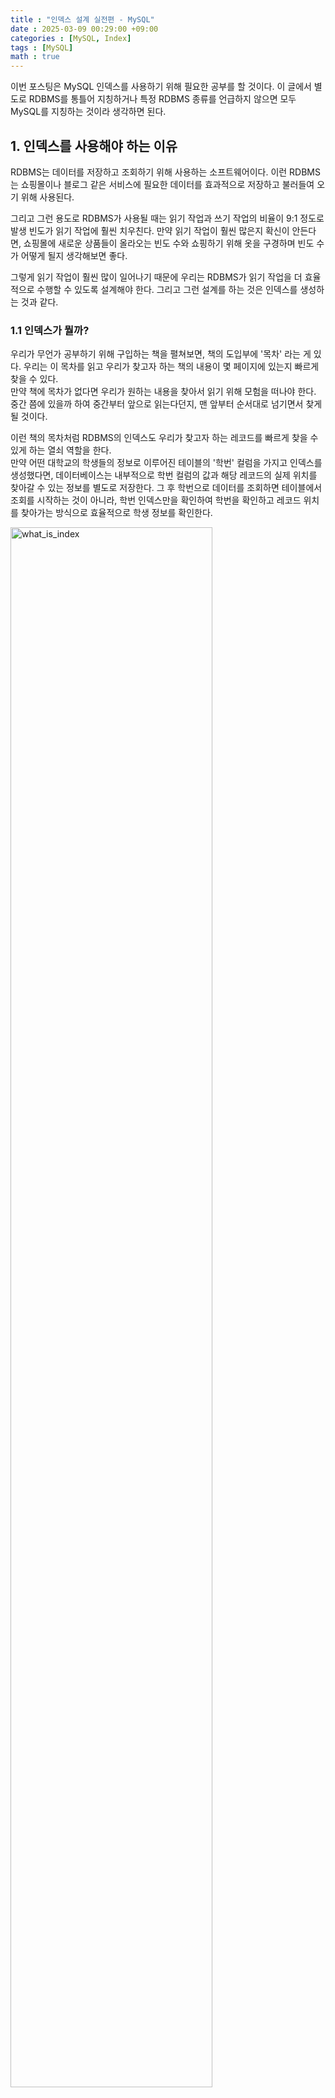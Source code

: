 ```yaml
---
title : "인덱스 설계 실전편 - MySQL"
date : 2025-03-09 00:29:00 +09:00
categories : [MySQL, Index]
tags : [MySQL]
math : true
---
```


이번 포스팅은 MySQL 인덱스를 사용하기 위해 필요한 공부를 할 것이다. 이 글에서 별도로 RDBMS를 통틀어 지칭하거나 특정 RDBMS 종류를 언급하지 않으면 모두 MySQL를 지칭하는 것이라 생각하면 된다.

## 1. 인덱스를 사용해야 하는 이유
RDBMS는 데이터를 저장하고 조회하기 위해 사용하는 소프트웨어이다. 이런 RDBMS는 쇼핑몰이나 블로그 같은 서비스에 필요한 데이터를 효과적으로 저장하고 불러들여 오기 위해 사용된다.

그리고 그런 용도로 RDBMS가 사용될 때는 읽기 작업과 쓰기 작업의 비율이 9:1 정도로 발생 빈도가 읽기 작업에 훨씬 치우친다. 만약 읽기 작업이 훨씬 많은지 확신이 안든다면, 쇼핑몰에 새로운 상품들이 올라오는 빈도 수와 쇼핑하기 위해 옷을 구경하며 빈도 수가 어떻게 될지 생각해보면 좋다.

그렇게 읽기 작업이 훨씬 많이 일어나기 때문에 우리는 RDBMS가 읽기 작업을 더 효율적으로 수행할 수 있도록 설계해야 한다. 그리고 그런 설계를 하는 것은 인덱스를 생성하는 것과 같다.

### 1.1 인덱스가 뭘까?
우리가 무언가 공부하기 위해 구입하는 책을 펼쳐보면, 책의 도입부에 '목차' 라는 게 있다. 우리는 이 목차를 읽고 우리가 찾고자 하는 책의 내용이 몇 페이지에 있는지 빠르게 찾을 수 있다.   
만약 책에 목차가 없다면 우리가 원하는 내용을 찾아서 읽기 위해 모험을 떠나야 한다. 중간 쯤에 있을까 하여 중간부터 앞으로 읽는다던지, 맨 앞부터 순서대로 넘기면서 찾게될 것이다.

이런 책의 목차처럼 RDBMS의 인덱스도 우리가 찾고자 하는 레코드를 빠르게 찾을 수 있게 하는 열쇠 역할을 한다.   
만약 어떤 대학교의 학생들의 정보로 이루어진 테이블의 '학번' 컬럼을 가지고 인덱스를 생성했다면, 데이터베이스는 내부적으로 학번 컬럼의 값과 해당 레코드의 실제 위치를 찾아갈 수 있는 정보를 별도로 저장한다. 그 후 학번으로 데이터를 조회하면 테이블에서 조회를 시작하는 것이 아니라, 학번 인덱스만을 확인하여 학번을 확인하고 레코드 위치를 찾아가는 방식으로 효율적으로 학생 정보를 확인한다.

<img src="https://github.com/jewoodev/blog_img/blob/main/mysql/index/%EC%9D%B8%EB%8D%B1%EC%8A%A4_%EC%84%A4%EA%B3%84_%EC%8B%A4%EC%A0%84%ED%8E%B8/what_is_index.png?raw=true" alt="what_is_index" width="80%">

이해를 돕기 위해 인덱스를 이용한 읽기 작업이 어떻게 이루어지는지 그려보았다. RDBMS 종류에 따라 다르지만 MySQL은 프라이머리 키를 제외한 인덱스가 프라이머리 키를 참조하도록 설계되어 있다. 그래서 프라이머리 키를 통해 실제 레코드를 찾는다.

만약 인덱스가 없다면, 모든 레코드(테이블 전체)를 다 불러와서 학번을 찾아야 한다. 데이터베이스에서 **가장 비용이 많이 드는** 것은 **디스크 I/O**인데, 모든 레코드를 읽어야 한다면 그만큼 I/O 작업이 많아지고, 비용이 높아지게 된다.

#### 1.1.1 인덱스의 중요한 특성, '정렬된 상태를 유지한다.' 그리고 B-Tree
인덱스의 이 특성은 읽기 작업을 효울적으로 처리할 수 있도록 해준다.

우리가 학생부인데, 아직 학비를 안낸 학생들에게 연락을 해야 한다고 하자. 우리에게 주어진 것은 학생 이름과 번호가 적힌 문서이다. 만약 이 문서의 데이터가 이름을 기준으로 가나다~타파하 순으로 정렬이 되어있다면 "신제우" 라는 이름을 찾기가 훨씬 수월할 테지만, 정렬이 안돼어 있다면 손으로 짚고 내려가며 하나씩 확인해야 한다.

데이터베이스의 경우도 흡사하다. 사람이 정렬된 데이터에서 원하는 값을 찾는 방식과 유사하게 건너뛰면서 데이터를 검색하는데, 다만 단순한 선형 건너뛰기가 아니라 특정 자료구조를 활용한 탐색방법을 사용한다.

인덱스에는 다양한 자료구조를 사용할 수 있는데 가장 대중적이고 사용되어진 역사가 긴 것은 B-Tree이다. MySQL도 이것을 사용한다.

B-Tree는 루트 노드, 브랜치 노드, 리프 노드로 이루어진 자료구조이다. MySQL 인덱스는 이 자료구조를 이용해 실제 레코드는 리프 노드에 두고, 정렬된 상태를 유지하며 레코드들을 브랜치 노드를 기준으로 균일하게 묶어 관리한다.

<img src="https://github.com/jewoodev/blog_img/blob/main/mysql/index/%EC%9D%B8%EB%8D%B1%EC%8A%A4_%EC%84%A4%EA%B3%84_%EC%8B%A4%EC%A0%84%ED%8E%B8/b-tree_efficient_search.png?raw=true" alt="b-tree_efficient_search" width="80%">

이런 구조를 이용해 루트 노드 &rarr; 브랜치 노드 &rarr; 리프 노드 순서로 이동하며 필요 없는 부분을 건너뛰어 데이터를 탐색한다.  
즉, 단순히 첫번째부터 하나씩 검사하는 것이 아니라, 트리 구조를 활용해 한 번에 많은 범위를 제외하고 빠르게 탐색할 수 있다.

## 2. 인덱스 사용하기
인덱스를 잘 설계하기 위해선 해당 테이블이 조회되는 양상을 알고 있어야 한다.

예를 들어, 'User 테이블은 아이디로 조회되는 일이 잦아', '주문 데이터는 주문일자를 기준으로 조회하는 일이 잦아' 처럼 해당 테이블을 조회할 때 WHERE 조건절에 사용하는 컬럼이 무엇인지, 어떤 정렬 순서로 조회되는 것이 잦은지를 알고 있어야 인덱스를 설계할 수 있다. 그런데 사용이 잦은 쿼리의 WHERE 조건절에 사용되는 컬럼은 하나가 아닐 때가 많다.

자주 사용되는 쿼리의 WHERE 조건절에 사용되는 컬럼이 여러 개이면 어떻게 해야할까? 정말 자주 사용되는 쿼리여서 그 쿼리가 효율적으로 처리되어야 할 필요가 있다면, 인덱스를 생성해야 겠다. 앞으로 여러 컬럼으로 구성된 인덱스를 다중 인덱스라 지칭하겠다.

> 인덱스에 포함되는 컬럼의 갯수와 인덱스의 성능은 반비례한다. 따라서 인덱스를 설계할 땐 트레이드 오프를 고려할 필요가 있다.

### 2.1 다중 인덱스
여러 개의 컬럼으로 인덱스를 생성할 땐 첫번째부터 두번째, 세번째 ... 순서로 정렬이 이루어진다.

<img src="https://github.com/jewoodev/blog_img/blob/main/mysql/index/%EC%9D%B8%EB%8D%B1%EC%8A%A4_%EC%84%A4%EA%B3%84_%EC%8B%A4%EC%A0%84%ED%8E%B8/composite_index.png?raw=true" alt="composite_index" width="80%">

예를 들어, 이름, 부서 순으로 컬럼을 지정해 인덱스를 생성하면 사진처럼 같은 이름을 가진 사람이 두명일 때, 부서를 기준으로 정렬이 된다.

왼쪽부터 정렬하여, 그 다음 컬럼이 정렬되는 논리이기 때문에 쿼리에 인덱스의 첫번째 컬럼을 사용하지 않으면 인덱스를 사용할 수 없다. 다음의 테이블과 쿼리를 보자.
```sql
CREATE TABLE member ( -- 이런 테이블이 있다고 생각하자
    member_id INT UNSIGNED PRIMARY KEY AUTO_INCREMENT,
    name VARCHAR(5),
    job VARCHAR(20),
    gender BIT(1), -- 0은 남자
    birth_date DATETIME,
    INDEX ix_name_birth_gender (name, birth, gender)
);

SELECT * -- 쿼리 1
FROM member
WHERE name='김재우'
AND birth_date>'2002-02';

SELECT * -- 쿼리 2
FROM member
WHERE birth_date>'2002-02'
AND gender=1;
```

위의 예시에서 쿼리 1번은 인덱스를 사용할 수 있지만, 쿼리 2번은 사용할 수 없다. 인덱스가 B-Tree 구조를 가지며 첫번째 컬럼을 기준으로 정렬이 되어 있는데, 첫번째 컬럼을 사용하지 않으면 이 구조를 이용한 효율적인 탐색이 불가능하기 때문이다.

따라서 다중 인덱스를 설계할 땐 '자주 사용되는 쿼리' 들이 조건절에 가장 자주 사용하는 컬럼을 첫번째 쿼리로 둬야 한다. 그래야 더 많은 쿼리가 인덱스를 활용할 수 있게 되기 때문이다.

만약 쿼리 2번이 인덱스를 사용할 수 있게 만드려면, `INDEX ix_birth_gender (birth, gender)` 인덱스를 추가로 생성해야 한다. 인덱스가 많아질수록 하나의 레코드가 WRITE 되는 작업에서 쓰기 작업이 늘어나기 때문에 비효율적으로 인덱스가 많이 생성되는 것은 지양해야 한다.

## 3. INDEX 설계하기
쇼핑몰에서 판매자가 자신의 의류 상품의 판매 상황을 자주 확인하는 시나리오에서 인덱스를 설계해보자.

```sql
CREATE TABLE user (
    user_id BIGINT UNSIGNED PRIMARY KEY AUTO_INCREMENT,
    username VARCHAR(10),
    role ENUM('ADMIN', 'SELLER', 'BUYER'),
    created_date DATETIME,
    modified_date DATETIME
);

CREATE TABLE seller (
    seller_id INT UNSIGNED PRIMARY KEY AUTO_INCREMENT,
    user_id BIGINT,
    company_name VARCHAR(10),
    created_date DATETIME,
    modified_date DATETIME
);

CREATE TABLE orders (
    order_id BIGINT UNSIGNED PRIMARY KEY AUTO_INCREMENT,
    seller_company_name VARCHAR(10),
    buyer_name VARCHAR(10),
    product_name VARCHAR(20),
    price INT,
    order_status ENUM('PENDING', 'ACCEPT', 'DELIVERING', 'REFUND_REQ', 'REFUND_ACCEPT', ...),
    created_date DATETIME,
    modified_date DATETIME
);
```

위의 DDL이 예시를 구성할 테이블들이다.

판매자의 서비스를 위해 날아가는 쿼리들은 다음과 같을 것이다.
```sql
SELECT buyer_name, product_name, price, order_status, create_date, modified_date -- 쿼리 1
FROM orders
WHERE seller_company_name='National Geographic'
AND order_status='PENDING';

SELECT buyer_name, product_name, price, order_status, create_date, modified_date -- 쿼리 2
FROM orders
WHERE seller_company_name='National Geographic'
AND created_date>'2025-01-01';

SELECT buyer_name, product_name, price, order_status, create_date, modified_date -- 쿼리 3
FROM orders
WHERE seller_company_name='National Geographic'
AND created_date>'2025-01-01'
AND order_status='REFUND_REQ';
```

이런 서비스에서 어떻게 인덱스를 설계하는 것이 좋을까? 이전에 말했듯 인덱스를 잘 설계하기 위해선 테이블이 어떻게 조회되는지 양상을 파악해야 한다.
위의 쿼리에서도 알 수 있듯 판매자는 자신의 정보를 확인해야 하므로 모든 쿼리에 `seller_company_name`을 쿼리 조건에 사용할 것이다. 그리고 많은 경우 추가적으로 조건절에 다른 쿼리들도 포함할 것이다.

그러면, `seller_company_name`을 첫번째 컬럼으로 해서 자주 사용되는 컬럼들을 다음 순서대로 넣어야 한다. 그리고 `seller_company_name` 와 함께 쓰이는 빈도 수가 높은 순서대로 인덱스의 다음 컬럼으로 추가하면 된다.

`create_date`가 가장 많이 쓰인다면 `(seller_company_name, create_date, ...)` 으로, `order_status`가 가장 많이 쓰인다면 `(seller_company_name, order_status, ...)` 으로 생성하면 된다. 그 이유는 `2.1` 절에서 설명했으니 넘어가겠다.

## 마치며
부족한 글을 끝까지 읽어주셔서 감사하다는 말을 전하고 싶다.

글을 적으면서 테이블 전체를 읽으면 디스크 I/O 비용이 늘어나는 이유에 궁금해 할 독자들이 많을 것 같은데, 기회가 된다면 그 이유에 대한 글을 적어보고 싶다.
